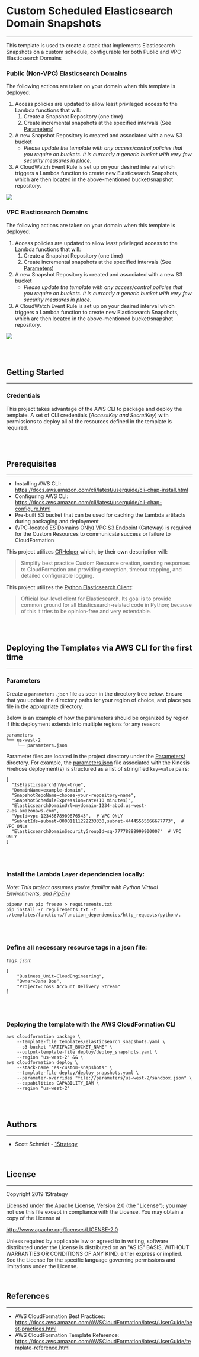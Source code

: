 # Custom Scheduled Elasticsearch Domain Snapshots
---
This template is used to create a stack that implements Elasticsearch Snapshots on a custom schedule, configurable for both Public and VPC Elasticsearch Domains

### Public (Non-VPC) Elasticsearch Domains
The following actions are taken on your domain when this template is deployed:
1. Access policies are updated to allow least privileged access to the Lambda functions that will:
    1. Create a Snapshot Repository (one time)
    1. Create incremental snapshots at the specified intervals (See [Parameters](#parameters-span-idparametersspan))
1. A new Snapshot Repository is created and associated with a new S3 bucket
    - _Please update the template with any access/control policies that you require on buckets. It is currently a generic bucket with very few security measures in place._
1. A CloudWatch Event Rule is set up on your desired interval which triggers a Lambda function to create new Elasticsearch Snapshots, which are then located in the above-mentioned bucket/snapshot repository.

![](./images/public-custom-snapshots.png)

### VPC Elasticsearch Domains
The following actions are taken on your domain when this template is deployed:
1. Access policies are updated to allow least privileged access to the Lambda functions that will:
    1. Create a Snapshot Repository (one time)
    1. Create incremental snapshots at the specified intervals (See [Parameters](#parameters-span-idparametersspan))
1. A new Snapshot Repository is created and associated with a new S3 bucket
    - _Please update the template with any access/control policies that you require on buckets. It is currently a generic bucket with very few security measures in place._
1. A CloudWatch Event Rule is set up on your desired interval which triggers a Lambda function to create new Elasticsearch Snapshots, which are then located in the above-mentioned bucket/snapshot repository.

![](./images/vpc-custom-snapshots.png)

<br /><br />

## Getting Started
---

### Credentials
This project takes advantage of the AWS CLI to package and deploy the template. A set of CLI credentials (*AccessKey and SecretKey*) with permissions to deploy all of the resources defined in the template is required.

<br /><br />

## Prerequisites
---

* Installing AWS CLI:  https://docs.aws.amazon.com/cli/latest/userguide/cli-chap-install.html
* Configuring AWS CLI: https://docs.aws.amazon.com/cli/latest/userguide/cli-chap-configure.html
* Pre-built S3 bucket that can be used for caching the Lambda artifacts during packaging and deployment
* (VPC-located ES Domains ONly) [VPC S3 Endpoint](https://docs.aws.amazon.com/vpc/latest/userguide/vpc-endpoints-access.html) (Gateway) is required for the Custom Resources to communicate success or failure to CloudFormation

This project utilizes [CRHelper](https://pypi.org/project/crhelper/) which, by their own description will:
> Simplify best practice Custom Resource creation, sending responses to CloudFormation and providing exception, timeout trapping, and detailed configurable logging.

This project utilizes the [Python Elasticsearch Client](https://elasticsearch-py.readthedocs.io/en/master/):
> Official low-level client for Elasticsearch. Its goal is to provide common ground for all Elasticsearch-related code in Python; because of this it tries to be opinion-free and very extendable.

<br /><br />

## Deploying the Templates via AWS CLI for the first time
---

### Parameters <span id="parameters"></span>
Create a `parameters.json` file as seen in the directory tree below. Ensure that you update the directory paths for your region of choice, and place you file in the appropriate directory.

Below is an example of how the parameters should be organized by region if this deployment extends into multiple regions for any reason:

```
parameters
└── us-west-2
    └── parameters.json
```

Parameter files are located in the project directory under the [Parameters/](./parameters) directory. For example, the [parameters.json](./parameters/us-west-2/parameters.json) file associated with the Kinesis Firehose deployment(s) is structured as a list of stringified `key=value` pairs:

```
[
  "IsElasticsearchInVpc=true",
  "DomainName=example-domain",
  "SnapshotRepoName=choose-your-repository-name",
  "SnapshotScheduleExpression=rate(10 minutes)",
  "ElasticsearchDomainUrl=mydomain-1234-abcd.us-west-2.es.amazonaws.com",
  "VpcId=vpc-12345678909876543",  # VPC ONLY
  "SubnetIds=subnet-00001111222233330,subnet-44445555666677773",  # VPC ONLY
  "ElasticsearchDomainSecurityGroupId=sg-77778888999900007"  # VPC ONLY
]
```

<br /><br />

### Install the Lambda Layer dependencies locally:
_Note: This project assumes you're familiar with Python Virtual Environments, and [PipEnv](https://pipenv.readthedocs.io/en/latest/)_
```
pipenv run pip freeze > requirements.txt
pip install -r requirements.txt -t ./templates/functions/function_dependencies/http_requests/python/.
```

<br /><br />

### Define all necessary resource tags in a json file:

*`tags.json`*:
```
[
    "Business_Unit=CloudEngineering",
    "Owner=Jane Doe",
    "Project=Cross Account Delivery Stream"
]
```

<br /><br />

### Deploying the template with the AWS CloudFormation CLI

```
aws cloudformation package \
    --template-file templates/elasticsearch_snapshots.yaml \
    --s3-bucket "ARTIFACT_BUCKET_NAME" \
    --output-template-file deploy/deploy_snapshots.yaml \
    --region "us-west-2" && \
aws cloudformation deploy \
    --stack-name "es-custom-snapshots" \
    --template-file deploy/deploy_snapshots.yaml \
    --parameter-overrides "file://parameters/us-west-2/sandbox.json" \
    --capabilities CAPABILITY_IAM \
    --region "us-west-2"
 ```

<br /><br />

 ## Authors
 ---

* Scott Schmidt - [1Strategy](https://www.1strategy.com)

<br />

## License
---
Copyright 2019 1Strategy

Licensed under the Apache License, Version 2.0 (the "License"); you may not use this file except in compliance with the License. You may obtain a copy of the License at

http://www.apache.org/licenses/LICENSE-2.0

Unless required by applicable law or agreed to in writing, software distributed under the License is distributed on an "AS IS" BASIS, WITHOUT WARRANTIES OR CONDITIONS OF ANY KIND, either express or implied. See the License for the specific language governing permissions and limitations under the License.

<br />

## References
---
* AWS CloudFormation Best Practices: https://docs.aws.amazon.com/AWSCloudFormation/latest/UserGuide/best-practices.html
* AWS CloudFormation Template Reference: https://docs.aws.amazon.com/AWSCloudFormation/latest/UserGuide/template-reference.html

